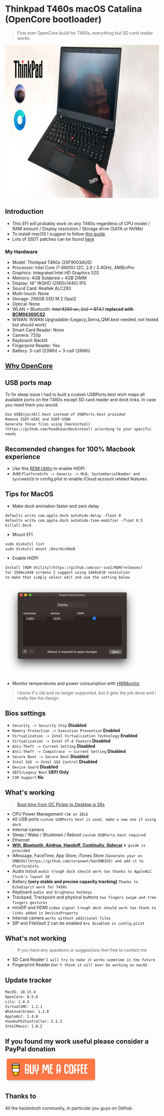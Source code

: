 # Thinkpad T460s macOS Catalina (OpenCore bootloader)

> First ever OpenCore build for T460s, everything but SD card reader works 

<img src="/images/T460s.png" alt="Thinkpad T460s" height="500">

## Introduction

- This EFI will probably work on any T460s regardless of CPU model / RAM amount / Display resolution / Storage drive (SATA or NVMe)
- To install macOS I suggest to follow [this guide](https://khronokernel.github.io/Opencore-Vanilla-Desktop-Guide/)
- Lots of SSDT patches can be found [here](https://translate.google.it/translate?sl=zh-CN&tl=en&u=https%3A%2F%2Fgithub.com%2Fdaliansky%2FOC-little)

### My Hardware
- Model: Thinkpad T460s (20F9003AUS)
- Processor: Intel Core i7-6600U (2C, 2.6 / 3.4GHz, 4MB)vPro
- Graphics: Integrated Intel HD Graphics 520
- Memory: 4GB Soldered + 4GB DIMM
- Display: 14" WQHD (2560x1440) IPS
- Sound Card: Realtek ALC293
- Multi-touch: None
- Storage: 256GB SSD M.2 Opal2
- Optical: None
- WLAN + Bluetooth: ~~Intel 8260 ac, 2x2 + BT4.1~~ **replaced with [BCM94360CS2](/BCM94360CS2_WLAN_card.md)**
- WWAN: WWAN Upgradable (Legacy_Sierra_QMI.kext needed, not tested but should work)
- Smart Card Reader: None
- Camera: 720p
- Keyboard: Backlit
- Fingerprint Reader: Yes
- Battery: 3-cell (23Wh) + 3-cell (26Wh)

## [Why OpenCore](https://khronokernel.github.io/Opencore-Vanilla-Desktop-Guide/#advantages-of-opencore)

## USB ports map
To fix sleep issue I had to built a custom USBPorts.kext wich maps all available ports on the T460s except SD card reader and dock links. In case you need them you would: 
```
Use USBInjectAll.kext instead of USBPorts.kext provided 
Remove SSDT-UIAC and SSDT-USBX
Generate those files using [Hackintool](https://github.com/headkaze/Hackintool) according to your specific needs
```

## Recomended changes for 100% Macbook experience

- Use this [RDM Utility](https://github.com/usr-sse2/RDM/releases) to enable HiDPI
- Add `PlatformInfo -> Generic -> MLB, SystemSerialNumber and SystemUUID` in config.plist to enable iCloud account related features

## Tips for MacOS

- Make dock animation faster and zero delay
```
defaults write com.apple.dock autohide-delay -float 0
defaults write com.apple.dock autohide-time-modifier -float 0.5
killall Dock
```
- Mount EFI
```
sudo diskutil list
sudo diskutil mount /dev/diskNsN
```
- Enable HiDPI
```
Install [RDM Utility](https://github.com/usr-sse2/RDM/releases) 
for 2560x1440 screens I suggest using 1440x810 resolution
to make that simply select edit and use the setting below
```
<img src="/images/HiDPI.png" height="300" >

- Monitor temperatures and power consumption with [HWMonitor](https://github.com/kzlekk/HWSensors/releases)
> I know it's old and no longer supported, but it gets the job done and i really like the design

## Bios settings

- `Security -> Security Chip` **Disabled**
- `Memory Protection -> Execution Prevention` **Enabled**
- `Virtualization -> Intel Virtualization Technology` **Enabled**
- `Virtualization -> Intel VT-d Feature` **Disabled**
- `Anti-Theft -> Current Setting` **Disabled**
- `Anti-Theft -> Computrace -> Current Setting` **Disabled**
- `Secure Boot -> Secure Boot` **Disabled**
- `Intel SGX -> Intel SGX Control` **Disabled**
- `Device Guard` **Disabled**
- `UEFI/Legacy Boot` **UEFI Only**
- `CSM Support` **No**

## What's working

>[Boot time from OC Picker to Desktop is 26s](https://www.youtube.com/watch?v=SnuQjuIrfc0)
- CPU Power Management
`<1W on IDLE`
- All USB ports
`custom USBPorts kext is used, make a new one if using dock`
- Internal camera
- Sleep / Wake / Shutdown / Reboot
`custom USBPorts.kext required`
- Ethernet
- **[Wifi, Bluetooth, Airdrop, Handoff, Continuity, Sidecar](/BCM94360CS2_WLAN_card.md)**
`A guide is provided`
- iMessage, FaceTime, App Store, iTunes Store 
`[Generate your on SMBIOS](https://github.com/corpnewt/GenSMBIOS) and add it to PlatformInfo`
- Audio in/out
`audio trough dock should work too thanks to AppleALC tluck's layout 28`
- Battery **(very stable and precise capacity tracking)**
`Thanks to EchoEsprit work for T450s`
- Keyboard
`audio and brighness hotkeys`
- Trackpad, Trackpoint and physical buttons
`two fingers swipe and tree fingers gestures`
- miniDP and HDMI
`video signal trough dock should work too thank to links added in DevicesProperty`
- Internal camera
`works without additional files`
- SIP and FileVault 2 can be enabled
`Are disabled in config.plist`

## What's not working

> If you have any questions or suggestions feel free to contact me
- SD Card Reader
`I will try to make it works sometime in the future`
- Fingerprint Reader
`Don't think it will ever be working on macOS`

## Update tracker

```
MacOS: 10.15.4
OpenCore: 0.5.6
Lilu: 1.4.3
VirtualSMC: 1.1.1
WhateverGreen: 1.3.8
AppleALC: 1.4.8
VoodooPS2Controller: 2.1.3
IntelMausi: 1.0.2
```
## If you found my work useful please consider a PayPal donation

<a href="https://www.paypal.com/cgi-bin/webscr?cmd=_s-xclick&hosted_button_id=Y5BE5HYACDERG&source=url" target="_blank"><img src="/images/buymeacoffee.png" alt="Buy Me A Coffee" width="300" ></a>


## Thanks to

All the hackintosh community, in particular you guys on GitHub.
